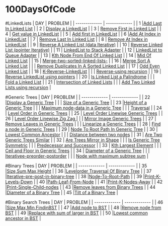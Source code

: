 # 100DaysOfCode

#LinkedLists
| DAY  | PROBLEM |
| ------------- | ------------- |
| 1  |[Add Last In Linked List](https://github.com/sakshamlamba109/100DaysOfCode/blob/master/Linked%20List/Add%20Last%20In%20Linked%20List.txt) |
| 2  | [Display a LinkedList](https://github.com/sakshamlamba109/100DaysOfCode/blob/master/Linked%20List/Display%20a%20LinkedList.txt)  |
| 3  | [Remove First in Linked List](https://github.com/sakshamlamba109/100DaysOfCode/blob/master/Linked%20List/Remove%20First.txt)  |
| 4  | [Get value in LinkedList](https://github.com/sakshamlamba109/100DaysOfCode/blob/master/Linked%20List/Get%20value%20in%20LinkedList.txt)  |
| 5 | [Add first in LinkedList](https://github.com/sakshamlamba109/100DaysOfCode/blob/master/Linked%20List/Add%20first%20in%20LinkedList.java)  |
| 6 |[Add At Index in LinkedList](https://github.com/sakshamlamba109/100DaysOfCode/blob/master/Linked%20List/AddAtIndex.txt)  |
| 7  | [Remove Last In Linked List](https://github.com/sakshamlamba109/100DaysOfCode/blob/master/Linked%20List/Remove%20Last%20At%20Index.txt)  |
| 8  | [Remove At Index in LinkedList](https://github.com/sakshamlamba109/100DaysOfCode/blob/master/Linked%20List/Remove%20At%20Index.txt)  |
| 9  | [Reverse A Linked List (data Iterative)](https://github.com/sakshamlamba109/100DaysOfCode/blob/master/Linked%20List/Reverse%20A%20Linked%20List%20(data%20Iterative).txt)  |
| 10  | [Reverse Linked List (pointer Iterative)](https://github.com/sakshamlamba109/100DaysOfCode/blob/master/Linked%20List/Reverse%20Linked%20List%20(pointer%20Iterative).txt)  |
| 11  | [LinkedList to Stack Adapter](https://github.com/sakshamlamba109/100DaysOfCode/blob/master/Linked%20List/LinkedList%20to%20Stack%20Adapter.txt) |
| 12  | [LinkedList to Queue Adapter](https://github.com/sakshamlamba109/100DaysOfCode/blob/master/Linked%20List/LinkedList%20to%20Queue%20Adapter.txt)  |
| 13  | [Kth Node From End Of Linked List](https://github.com/sakshamlamba109/100DaysOfCode/blob/master/Linked%20List/Kth%20Node%20From%20End%20Of%20Linked%20List.txt)  |
| 14  | [Mid Of Linked List](https://github.com/sakshamlamba109/100DaysOfCode/blob/master/Linked%20List/Mid%20Of%20Linked%20List.txt)  |
| 15 | [Merge-two-sorted-linked-lists-](https://github.com/sakshamlamba109/100DaysOfCode/blob/master/Linked%20List/merge-two-sorted-linked-lists-official.txt)  |
| 16  | [Merge Sort A Linked List](https://github.com/sakshamlamba109/100DaysOfCode/blob/master/Linked%20List/Merge%20Sort%20A%20Linked%20List.txt) |
|      | [Remove Duplicates In A Sorted Linked List](https://github.com/sakshamlamba109/100DaysOfCode/blob/master/Linked%20List/Remove%20duplicates%20from%20a%20sorted%20Linked%20List.java) |
| 17 | [Odd Even Linked List](https://github.com/sakshamlamba109/100DaysOfCode/blob/master/Linked%20List/Odd%20Even%20Linked%20List.java) |
| 18 | [K-Reverse-LinkedList](https://github.com/sakshamlamba109/100DaysOfCode/blob/35a05b4cf7e76cf3b8741fc14c83ce39a1bf3767/Linked%20List/K-Reverse-LinkedList.java) |
|    | [Reverse-using recursion](https://github.com/sakshamlamba109/100DaysOfCode/blob/35a05b4cf7e76cf3b8741fc14c83ce39a1bf3767/Linked%20List/Display-Reverse-LinkedList.java) |
| 19 | [Reverse LinkedList using pointers](https://github.com/sakshamlamba109/100DaysOfCode/blob/master/Linked%20List/Reverse%20Linked%20List%20using%20pointer.java) |
| 20 | [Is Linked List a Palindrome](https://github.com/sakshamlamba109/100DaysOfCode/blob/master/Linked%20List/Is%20Linked%20List%20a%20Palindrome.java) |
|    | [Fold a Linked List](https://github.com/sakshamlamba109/100DaysOfCode/blob/master/Linked%20List/Fold%20a%20Linked%20List.java) |
| 21 | [Intersection of Linked Lists](https://github.com/sakshamlamba109/100DaysOfCode/blob/master/Linked%20List/Intersection%20of%20Linked%20List.java) |
|    | [Add Two Linked Lists using recursion](https://github.com/sakshamlamba109/100DaysOfCode/blob/master/Linked%20List/Add%20two%20Linked%20Lists.java) |




#Generic Trees
| DAY  | PROBLEM |
| ------------- | ------------- |
| 22  |[Display a Generic Tree](https://github.com/sakshamlamba109/100DaysOfCode/blob/master/Generic%20Trees/Display%20a%20Generic%20Tree.java) |
|     | [Size of a Generic Tree](https://github.com/sakshamlamba109/100DaysOfCode/blob/master/Generic%20Trees/Size%20of%20a%20Generic%20Tree.java)  |
| 23  |[Height of a Generic Tree](https://github.com/sakshamlamba109/100DaysOfCode/blob/master/Generic%20Trees/Height%20of%20a%20Generic%20Tree.java) |
|     | [Maximum node-data in a Generic Tree](https://github.com/sakshamlamba109/100DaysOfCode/blob/master/Generic%20Trees/Maximum%20in%20Generic%20Trees.java)  |
|     | [Traversal](https://github.com/sakshamlamba109/100DaysOfCode/blob/master/Generic%20Trees/Generic%20Tree%20-%20Traversals%20(pre-order%2C%20Post-order).java)  |
| 24  | [Level Order in Generic Trees](https://github.com/sakshamlamba109/100DaysOfCode/blob/master/Generic%20Trees/Level-Order-Generic-Tree.java)  |
| 25  | [Level Order Linewise Generic Trees](https://github.com/sakshamlamba109/100DaysOfCode/blob/master/Generic%20Trees/Levelorder%20Linewise%20in%20Generic%20Trees.java)  |
| 26  | [Level Order Linewise Zig Zag ](https://github.com/sakshamlamba109/100DaysOfCode/blob/master/Generic%20Trees/Levelorder%20Linewise%20Zig%20Zag.java)  |
|     | [Mirror Image Generic Trees](https://github.com/sakshamlamba109/100DaysOfCode/blob/master/Generic%20Trees/Mirror%20image%20of%20a%20Generic%20Tree.java)  |
| 27  | [Remove Leaves in Generic Trees](https://github.com/sakshamlamba109/100DaysOfCode/blob/master/Generic%20Trees/Remove%20Leaves%20in%20Generic%20Trees.java)  |
|     | [Linearize a Generic Trees](https://github.com/sakshamlamba109/100DaysOfCode/blob/master/Generic%20Trees/Linearize%20a%20Generic%20Tree.java)  |
|  28 | [Find a node in Generic Trees](https://github.com/sakshamlamba109/100DaysOfCode/blob/master/Generic%20Trees/Find%20data%20in%20Generic%20Tree.java)  |
|  29 | [Node To Root Path In Generic Tree](https://github.com/sakshamlamba109/100DaysOfCode/blob/master/Generic%20Trees/Node%20To%20Root%20Path%20In%20Generic%20Tree.java)  |
|  30 | [Lowest Common Ancestor](https://github.com/sakshamlamba109/100DaysOfCode/blob/master/Generic%20Trees/Lowest%20Common%20Ancestor%20in%20Generic%20Trees.java)  |
|     | [Distance between two nodes](https://github.com/sakshamlamba109/100DaysOfCode/blob/master/Generic%20Trees/Distance%20between%20the%20nodes.java)  |
|  31 | [Are Two Generic Trees Similar](https://github.com/sakshamlamba109/100DaysOfCode/blob/master/Generic%20Trees/Are%20Generic%20Trees%20Similar.java)  |
|  32 | [Are Trees Mirror in Shape](https://github.com/sakshamlamba109/100DaysOfCode/blob/master/Generic%20Trees/Are%20trees%20mirror%20in%20shape.java)  |
|     | [Is Generic Tree Symmetric](https://github.com/sakshamlamba109/100DaysOfCode/blob/master/Generic%20Trees/Is%20Generic%20Tree%20Symmetric.java)  |
|     | [Predecessor and Successor](https://github.com/sakshamlamba109/100DaysOfCode/blob/master/Generic%20Trees/predecessor%20And%20Successor%20Of%20a%20Generic%20Tree.java)  |
|  33 | [Kth Largest Element](https://github.com/sakshamlamba109/100DaysOfCode/blob/master/Generic%20Trees/Kth%20Largest%20Element%20in%20Generic%20Tree.java)  |
|     | [Ceil and Floor in Generic Trees](https://github.com/sakshamlamba109/100DaysOfCode/blob/master/Generic%20Trees/Ceil%20and%20Floor%20In%20a%20Generic%20Tree.java)  |
|  34 | [Diameter of a Generic Tree](https://github.com/sakshamlamba109/100DaysOfCode/blob/master/Generic%20Trees/Diameter%20of%20Generic%20Tree.java)  |
|     | [Iterativee-preorder-postorder](https://github.com/sakshamlamba109/100DaysOfCode/blob/master/Generic%20Trees/Iterative-preorder-postorder%20in%20Generic%20Trees.java)  |
|     | [Node with maximum subtree sum](https://github.com/sakshamlamba109/100DaysOfCode/blob/master/Generic%20Trees/Node%20With%20Maximum%20Subtree%20Sum.java)  |

#Binary Trees
| DAY  | PROBLEM |
| ------------- | ------------- |
|  35 |[Size,Sum,Max,Height](https://github.com/sakshamlamba109/100DaysOfCode/blob/master/Binary%20Trees/Size%2C%20Sum%2C%20Max_Value%2C%20Height%20in%20a%20Generic%20Tree.java) |
|  36 |[Levelorder Traversal Of Binary Tree](https://github.com/sakshamlamba109/100DaysOfCode/blob/master/Binary%20Trees/Levelorder%20Traversal%20Of%20Binary%20Tree.java) |
|  37 |[Iterative-pre-post-in-binary-tree](https://github.com/sakshamlamba109/100DaysOfCode/blob/master/Binary%20Trees/Iterative-pre-in-post-order%20in%20binary%20tree.java) |
|  38 |[Node-To-Root-Path](https://github.com/sakshamlamba109/100DaysOfCode/blob/master/Binary%20Trees/Node-To-Root-Path.java) |
|  39 |[Print-K-Levels-Down](https://github.com/sakshamlamba109/100DaysOfCode/blob/master/Binary%20Trees/Print-K-Levels-Down.java) |
|  40 |[Path-Leaf-From-Node](https://github.com/sakshamlamba109/100DaysOfCode/blob/master/Binary%20Trees/Path-Leaf-From-Node.java) |
|  41 |[Print-K-Nodes-Away](https://github.com/sakshamlamba109/100DaysOfCode/blob/master/Binary%20Trees/Print-K-Nodes-Away.java) |
|  42 |[Print-Single-Child-nodes](https://github.com/sakshamlamba109/100DaysOfCode/blob/master/Binary%20Trees/Print%20Single%20Child%20Nodes.java) |
|  43 |[Remove leaves from Binary Trees](https://github.com/sakshamlamba109/100DaysOfDSA/blob/master/Binary%20Trees/Remove-Leaves.java) |
|  44 |[Diameter of a Binary Tree](https://github.com/sakshamlamba109/100DaysOfDSA/blob/master/Binary%20Trees/Diameter%20of%20a%20Binary%20Tree.java) |
|  45 |[Tilt of a Binary Tree](https://github.com/sakshamlamba109/100DaysOfDSA/blob/master/Binary%20Trees/Tilt%20of%20a%20binary%20tree.java) |

#Binary Search Trees
| DAY  | PROBLEM |
| ------------- | ------------- |
|  46 |[Size,Max,Min,FindinBST](https://github.com/sakshamlamba109/100DaysOfDSA/blob/master/Binary%20Search%20Tree/Size%2C%20Sum%2C%20Max%2C%20Min%20and%20find%20in%20a%20BST.java) |
|  47 |[Add node to BST](https://github.com/sakshamlamba109/100DaysOfDSA/blob/master/Binary%20Search%20Tree/Add%20node%20to%20BST.java) |
|  48 |[Remove node from BST](https://github.com/sakshamlamba109/100DaysOfDSA/blob/master/Binary%20Search%20Tree/Remove%20Node%20in%20BST.java) |
|  49 |[Replace with sum of larger in BST](https://github.com/sakshamlamba109/100DaysOfDSA/blob/master/Binary%20Search%20Tree/Replace%20with%20sum%20of%20larger.java) |
|  50 |[Lowest common ancestor in BST](https://github.com/sakshamlamba109/100DaysOfDSA/blob/master/Binary%20Search%20Tree/Lowest%20common%20ancestor%20in%20BST.java) |







